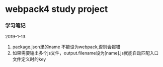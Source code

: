 # webpack4 study project

### 学习笔记

2019-1-13
1. package.json里的name 不能设为webpack,否则会报错
2. 如果需要输出多个js文件，output.filename设为[name].js就能自动匹配入口文件定义时的key
